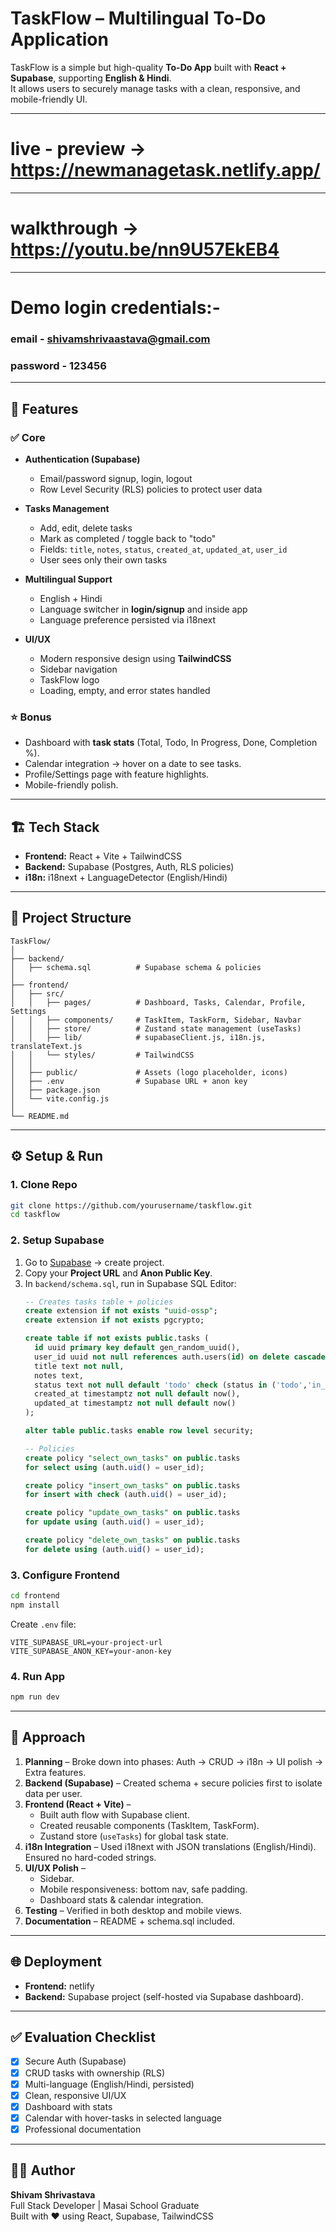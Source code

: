 # TaskFlow – Multilingual To-Do Application

TaskFlow is a simple but high-quality **To-Do App** built with **React + Supabase**, supporting **English & Hindi**.  
It allows users to securely manage tasks with a clean, responsive, and mobile-friendly UI.

---
# live - preview -> https://newmanagetask.netlify.app/
---
# walkthrough ->  https://youtu.be/nn9U57EkEB4
---
# Demo login credentials:-
### email - shivamshrivaastava@gmail.com
### password - 123456
---
## 🚀 Features

### ✅ Core
- **Authentication (Supabase)**  
  - Email/password signup, login, logout  
  - Row Level Security (RLS) policies to protect user data  

- **Tasks Management**
  - Add, edit, delete tasks  
  - Mark as completed / toggle back to "todo"  
  - Fields: `title`, `notes`, `status`, `created_at`, `updated_at`, `user_id`  
  - User sees only their own tasks  

- **Multilingual Support**
  - English + Hindi  
  - Language switcher in **login/signup** and inside app  
  - Language preference persisted via i18next  

- **UI/UX**
  - Modern responsive design using **TailwindCSS**  
  - Sidebar navigation   
  - TaskFlow logo  
  - Loading, empty, and error states handled  

### ⭐ Bonus
- Dashboard with **task stats** (Total, Todo, In Progress, Done, Completion %).  
- Calendar integration → hover on a date to see tasks.  
- Profile/Settings page with feature highlights.  
- Mobile-friendly polish.  

---

## 🏗️ Tech Stack

- **Frontend:** React + Vite + TailwindCSS  
- **Backend:** Supabase (Postgres, Auth, RLS policies)  
- **i18n:** i18next + LanguageDetector (English/Hindi)  

---

## 📂 Project Structure

```
TaskFlow/
│
├── backend/
│   ├── schema.sql          # Supabase schema & policies
│
├── frontend/
│   ├── src/
│   │   ├── pages/          # Dashboard, Tasks, Calendar, Profile, Settings
│   │   ├── components/     # TaskItem, TaskForm, Sidebar, Navbar
│   │   ├── store/          # Zustand state management (useTasks)
│   │   ├── lib/            # supabaseClient.js, i18n.js, translateText.js
│   │   └── styles/         # TailwindCSS
│   │
│   ├── public/             # Assets (logo placeholder, icons)
│   ├── .env                # Supabase URL + anon key
│   ├── package.json
│   └── vite.config.js
│
└── README.md
```

---

## ⚙️ Setup & Run

### 1. Clone Repo
```bash
git clone https://github.com/yourusername/taskflow.git
cd taskflow
```

### 2. Setup Supabase
1. Go to [Supabase](https://supabase.com) → create project.  
2. Copy your **Project URL** and **Anon Public Key**.  
3. In `backend/schema.sql`, run in Supabase SQL Editor:
   ```sql
   -- Creates tasks table + policies
   create extension if not exists "uuid-ossp";
   create extension if not exists pgcrypto;

   create table if not exists public.tasks (
     id uuid primary key default gen_random_uuid(),
     user_id uuid not null references auth.users(id) on delete cascade,
     title text not null,
     notes text,
     status text not null default 'todo' check (status in ('todo','in_progress','done')),
     created_at timestamptz not null default now(),
     updated_at timestamptz not null default now()
   );

   alter table public.tasks enable row level security;

   -- Policies
   create policy "select_own_tasks" on public.tasks
   for select using (auth.uid() = user_id);

   create policy "insert_own_tasks" on public.tasks
   for insert with check (auth.uid() = user_id);

   create policy "update_own_tasks" on public.tasks
   for update using (auth.uid() = user_id);

   create policy "delete_own_tasks" on public.tasks
   for delete using (auth.uid() = user_id);
   ```

### 3. Configure Frontend
```bash
cd frontend
npm install
```

Create `.env` file:
```env
VITE_SUPABASE_URL=your-project-url
VITE_SUPABASE_ANON_KEY=your-anon-key
```

### 4. Run App
```bash
npm run dev
```

---

## 🧠 Approach

1. **Planning** – Broke down into phases: Auth → CRUD → i18n → UI polish → Extra features.  
2. **Backend (Supabase)** – Created schema + secure policies first to isolate data per user.  
3. **Frontend (React + Vite)** –  
   - Built auth flow with Supabase client.  
   - Created reusable components (TaskItem, TaskForm).  
   - Zustand store (`useTasks`) for global task state.  
4. **i18n Integration** – Used i18next with JSON translations (English/Hindi). Ensured no hard-coded strings.  
5. **UI/UX Polish** –  
   - Sidebar.  
   - Mobile responsiveness: bottom nav, safe padding.  
   - Dashboard stats & calendar integration.  
6. **Testing** – Verified in both desktop and mobile views.  
7. **Documentation** – README + schema.sql included.  

---

## 🌐 Deployment
- **Frontend:** netlify
- **Backend:** Supabase project (self-hosted via Supabase dashboard).  

---

## ✅ Evaluation Checklist

- [x] Secure Auth (Supabase)  
- [x] CRUD tasks with ownership (RLS)  
- [x] Multi-language (English/Hindi, persisted)  
- [x] Clean, responsive UI/UX  
- [x] Dashboard with stats  
- [x] Calendar with hover-tasks in selected language  
- [x] Professional documentation  

---

## 👨‍💻 Author
**Shivam Shrivastava**  
Full Stack Developer | Masai School Graduate  
Built with ❤️ using React, Supabase, TailwindCSS  
